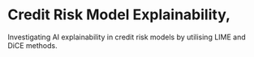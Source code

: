 # Credit Risk Model Explainability, 
Investigating AI explainability in credit risk models by utilising LIME and DiCE methods.
